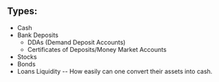 ## Types:
- Cash
- Bank Deposits
	- DDAs (Demand Deposit Accounts)
	- Certificates of Deposits/Money Market Accounts
- Stocks
- Bonds
- Loans
Liquidity -- How easily can one convert their assets into cash.
